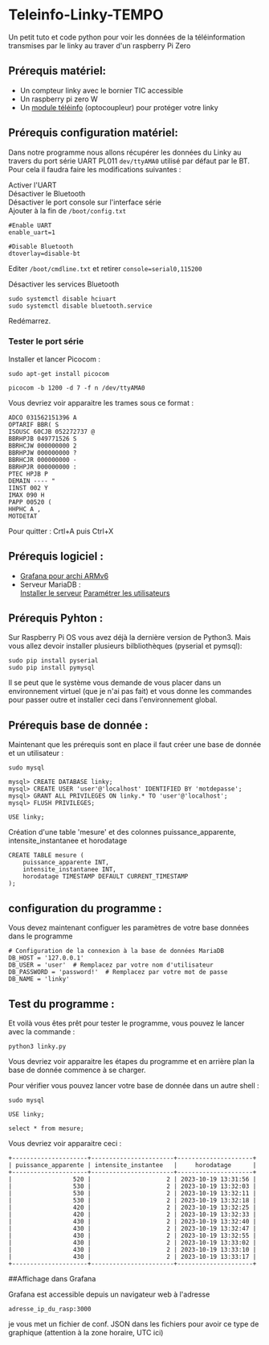 # Teleinfo-Linky-TEMPO
Un petit tuto et code python pour voir les données de la téléinformation transmises par le linky au traver d'un raspberry Pi Zero


## Prérequis matériel:
- Un compteur linky avec le bornier TIC accessible
- Un raspberry pi zero W
- Un [module téléinfo](https://www.tindie.com/products/hallard/pitinfo/) (optocoupleur) pour protéger votre linky 

## Prérequis configuration matériel:
Dans notre programme nous allons récupérer les données du Linky au travers du port série UART PL011 `dev/ttyAMA0` utilisé par défaut par le BT. Pour cela il faudra faire les modifications suivantes : 

Activer l'UART          
Désactiver le Bluetooth          
Désactiver le port console sur l'interface série          
Ajouter à la fin de `/boot/config.txt`          

```
#Enable UART
enable_uart=1

#Disable Bluetooth
dtoverlay=disable-bt
```

Editer `/boot/cmdline.txt` et retirer `console=serial0,115200`

Désactiver les services Bluetooth 
```
sudo systemctl disable hciuart 
sudo systemctl disable bluetooth.service
```
Redémarrez.

### Tester le port série

Installer et lancer Picocom :
```
sudo apt-get install picocom
```
```
picocom -b 1200 -d 7 -f n /dev/ttyAMA0
```

Vous devriez voir apparaitre les trames sous ce format : 
```
ADCO 031562151396 A
OPTARIF BBR( S
ISOUSC 60CJB 052272737 @
BBRHPJB 049771526 S
BBRHCJW 000000000 2
BBRHPJW 000000000 ?
BBRHCJR 000000000 -
BBRHPJR 000000000 :
PTEC HPJB P
DEMAIN ---- "
IINST 002 Y
IMAX 090 H
PAPP 00520 (
HHPHC A ,
MOTDETAT
```

Pour quitter : Crtl+A puis Ctrl+X

## Prérequis logiciel : 
- [Grafana pour archi ARMv6](https://grafana.com/grafana/download/10.1.2?platform=arm)
- Serveur MariaDB :          
[Installer le serveur](https://www.digitalocean.com/community/tutorials/how-to-install-mariadb-on-ubuntu-20-04-quickstart-fr)
[Paramétrer les utilisateurs](https://www.digitalocean.com/community/tutorials/how-to-install-mariadb-on-ubuntu-20-04-quickstart-fr)

## Prérequis Pyhton :
Sur Raspberry Pi OS vous avez déjà la dernière version de Python3. Mais vous allez devoir installer plusieurs bilbliothèques (pyserial et pymsql):
```
sudo pip install pyserial
sudo pip install pymysql
```
Il se peut que le système vous demande de vous placer dans un environnement virtuel (que je n'ai pas fait) et vous donne les commandes pour passer outre et installer ceci dans l'environnement global.

## Prérequis base de donnée :

Maintenant que les prérequis sont en place il faut créer une base de donnée et un utilisateur :
```
sudo mysql
```

```
mysql> CREATE DATABASE linky;
mysql> CREATE USER 'user'@'localhost' IDENTIFIED BY 'motdepasse';
mysql> GRANT ALL PRIVILEGES ON linky.* TO 'user'@'localhost';
mysql> FLUSH PRIVILEGES;
```
```
USE linky;
```
Création d'une table 'mesure' et des colonnes puissance_apparente, intensite_instantanee et horodatage
```
CREATE TABLE mesure (
    puissance_apparente INT,
    intensite_instantanee INT,
    horodatage TIMESTAMP DEFAULT CURRENT_TIMESTAMP
);
```

## configuration du programme :

Vous devez maintenant configuer les paramètres de votre base données dans le programme

```
# Configuration de la connexion à la base de données MariaDB
DB_HOST = '127.0.0.1'
DB_USER = 'user'  # Remplacez par votre nom d'utilisateur
DB_PASSWORD = 'password!'  # Remplacez par votre mot de passe
DB_NAME = 'linky'
```
## Test du programme :

Et voilà vous êtes prêt pour tester le programme, vous pouvez le lancer avec la commande : 
```
python3 linky.py
```
Vous devriez voir apparaitre les étapes du programme et en arrière plan la base de donnée commence à se charger.

Pour vérifier vous pouvez lancer votre base de donnée dans un autre shell :

```
sudo mysql
```

```
USE linky;
```
```
select * from mesure;
```

Vous devriez voir apparaitre ceci : 
```
+---------------------+-----------------------+---------------------+
| puissance_apparente | intensite_instantee   |     horodatage      |
+---------------------+-----------------------+---------------------+
|                 520 |                     2 | 2023-10-19 13:31:56 |
|                 530 |                     2 | 2023-10-19 13:32:03 |
|                 530 |                     2 | 2023-10-19 13:32:11 |
|                 530 |                     2 | 2023-10-19 13:32:18 |
|                 420 |                     2 | 2023-10-19 13:32:25 |
|                 420 |                     2 | 2023-10-19 13:32:33 |
|                 430 |                     2 | 2023-10-19 13:32:40 |
|                 430 |                     2 | 2023-10-19 13:32:47 |
|                 430 |                     2 | 2023-10-19 13:32:55 |
|                 430 |                     2 | 2023-10-19 13:33:02 |
|                 430 |                     2 | 2023-10-19 13:33:10 |
|                 430 |                     2 | 2023-10-19 13:33:17 |
+---------------------+-----------------------+---------------------+
```
##Affichage dans Grafana

Grafana est accessible depuis un navigateur web à l'adresse 
```
adresse_ip_du_rasp:3000
```

je vous met un fichier de conf. JSON dans les fichiers pour avoir ce type de graphique (attention à la zone horaire, UTC ici)
